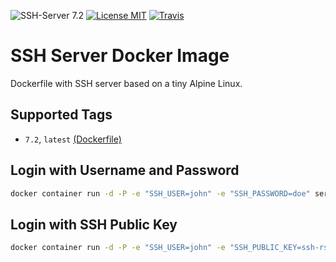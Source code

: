 ![SSH-Server 7.2](https://img.shields.io/badge/SSH-7.2-brightgreen.svg?style=flat-square) [![License MIT](https://img.shields.io/badge/license-MIT-blue.svg?style=flat-square)](https://opensource.org/licenses/MIT) [![Travis](https://img.shields.io/travis/servivum/docker-ssh.svg?style=flat-square)](https://travis-ci.org/servivum/docker-ssh)

# SSH Server Docker Image

Dockerfile with SSH server based on a tiny Alpine Linux.

## Supported Tags

- `7.2`, `latest` [(Dockerfile)](https://github.com/servivum/docker-ssh)

## Login with Username and Password

```bash
docker container run -d -P -e "SSH_USER=john" -e "SSH_PASSWORD=doe" servivum/ssh
```

## Login with SSH Public Key

```bash
docker container run -d -P -e "SSH_USER=john" -e "SSH_PUBLIC_KEY=ssh-rsa bla test@example.com" servivum/ssh
```